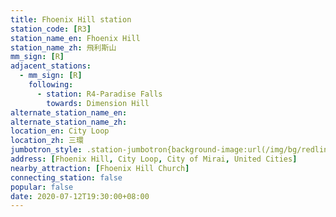 ```yaml
---
title: Fhoenix Hill station
station_code: [R3]
station_name_en: Fhoenix Hill
station_name_zh: 飛利斯山
mm_sign: [R]
adjacent_stations:
  - mm_sign: [R]
    following:
      - station: R4-Paradise Falls
        towards: Dimension Hill
alternate_station_name_en: 
alternate_station_name_zh: 
location_en: City Loop
location_zh: 三環
jumbotron_style: .station-jumbotron{background-image:url(/img/bg/redline.png);background-repeat:no-repeat;background-size:50% 10px;background-position:right 130px}
address: [Fhoenix Hill, City Loop, City of Mirai, United Cities]
nearby_attraction: [Fhoenix Hill Church]
connecting_station: false
popular: false
date: 2020-07-12T19:30:00+08:00
---
```


